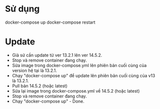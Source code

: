 # Sử dụng
docker-compose up
docker-compose restart

# Update
- Giả sử cần update từ ver 13.2.1 lên ver 14.5.2.
- Stop và remove container đang chạy.
- Sửa image trong docker-compose.yml lên phiên bản cuối cùng của version hệ tại là 13.2.1.
- Chạy "docker-compose up" để update lên phiên bản cuối cùng của v13 là 13.2.1.
- Pull bản 14.5.2 (hoặc latest)
- Sửa lại image trong docker-compose.yml về 14.5.2 (hoặc latest)
- Stop và remove container đang chạy.
- Chạy "docker-compose up" - Done.
